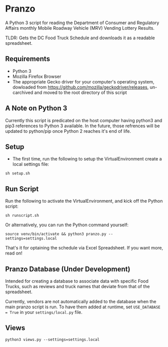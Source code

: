 # Pranzo

A Python 3 script for reading the Department of Consumer and Regulatory Affairs monthly Mobile Roadway Vehicle (MRV) Vending Lottery Results.

TLDR: Gets the DC Food Truck Schedule and downloads it as a readable spreadsheet.

## Requirements
* Python 3
* Mozilla Firefox Browser
* The appropriate Gecko driver for your computer's operating system, dowloaded from https://github.com/mozilla/geckodriver/releases, un-carchived and moved to the root directory of this script

## A Note on Python 3
Currently this script is predicated on the host computer having python3 and pip3 references to Python 3 available. In the future, those refrences will be updated to python/pip once Python 2 reaches it's end of life.

## Setup
* The first time, run the following to setup the VirtualEnvironment create a local settings file:
```
sh setup.sh
```

## Run Script
Run the following to activate the VirtualEnvironment, and kick off the Python script:
```
sh runscript.sh
```

Or alternatively, you can run the Python command yourself:
```
source venv/bin/activate && python3 pranzo.py --settings=settings.local
```

That's it for optaining the schedule via Excel Spreadsheet. If you want more, read on!

## Pranzo Database (Under Development)
Intended for creating a database to associate data with specific Food Trucks, such as reviews and truck names that deviate from that of the spreadsheet.

Currently, vendors are not automatically added to the database when the main pranzo script is run. To have them added at runtime, set `USE_DATABASE = True` in your `settings/local.py` file.

## Views
```
python3 views.py --settings=settings.local
```
